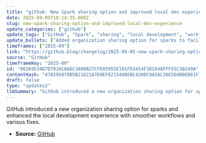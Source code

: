 ```yaml
---
title: "github: New Spark sharing option and improved local dev experience"
date: 2025-09-05T18:14:35.000Z
slug: new-spark-sharing-option-and-improved-local-dev-experience
update_categories: ["github"]
update_tags: ["GitHub", "Spark", "sharing", "local development", "workflow improvements"]
update_bullets: ["Added organization sharing option for sparks to facilitate team collaboration.", "Improved local development experience with smoother workflows.", "Implemented several fixes to enhance overall usability."]
timeframes: ["2025-09"]
link: "https://github.blog/changelog/2025-09-05-new-spark-sharing-option-and-improved-local-dev-experience"
source: "GitHub"
timeframeKey: "2025-09"
id: "06269534D7D7016C8A6C3A90B27CFE85955E101FD3454F1DC648FFF55C3B249A"
contentHash: "47A595078B5B21D21A7E0EF8215498EBC420DC9A5AC30E5D4BBEB61F742320B8"
draft: false
type: "updates2"
llmSummary: "GitHub introduced a new organization sharing option for sparks and enhanced the local development experience with smoother workflows and various fixes."
---
```


GitHub introduced a new organization sharing option for sparks and enhanced the local development experience with smoother workflows and various fixes.

- **Source:** [GitHub](https://github.blog/changelog/2025-09-05-new-spark-sharing-option-and-improved-local-dev-experience)
